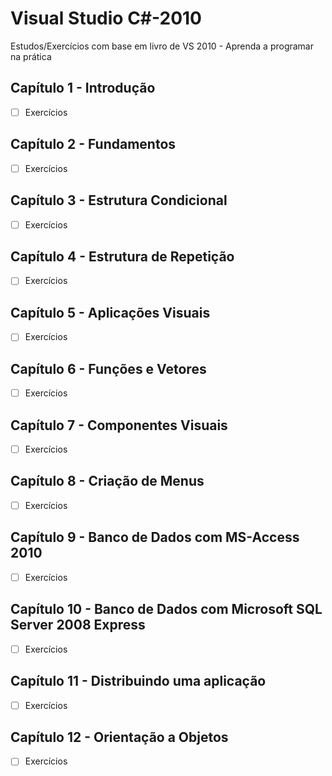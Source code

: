 # Visual Studio C#-2010
Estudos/Exercícios com base em livro de VS 2010 - Aprenda a programar na prática

## Capítulo 1 - Introdução
- [ ] Exercícios 

## Capítulo 2 - Fundamentos
- [ ] Exercícios 

## Capítulo 3 - Estrutura Condicional
- [ ] Exercícios 

## Capítulo 4 - Estrutura de Repetição
- [ ] Exercícios 

## Capítulo 5 - Aplicações Visuais
- [ ] Exercícios 

## Capítulo 6 - Funções e Vetores
- [ ] Exercícios

## Capítulo 7 - Componentes Visuais
- [ ] Exercícios 

## Capítulo 8 - Criação de Menus
- [ ] Exercícios 

## Capítulo 9 - Banco de Dados com MS-Access 2010
- [ ] Exercícios 

## Capítulo 10 - Banco de Dados com Microsoft SQL Server 2008 Express
- [ ] Exercícios 

## Capítulo 11 - Distribuindo uma aplicação
- [ ] Exercícios 

## Capítulo 12 - Orientação a Objetos
- [ ] Exercícios
